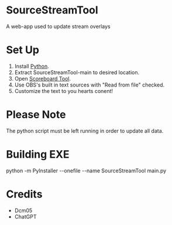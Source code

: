 
# SourceStreamTool
A web-app used to update stream overlays

# Set Up
1. Install [Python](https://www.python.org/downloads/).
2. Extract SourceStreamTool-main to desired location.
3. Open [Scoreboard Tool](http://127.0.0.1:5000/).
4. Use OBS's built in text sources with "Read from file" checked.
5. Customize the text to you hearts conent!

# Please Note
The python script must be left running in order to update all data.

# Building EXE
python -m PyInstaller --onefile --name SourceStreamTool main.py

# Credits
- Dcm05
- ChatGPT
